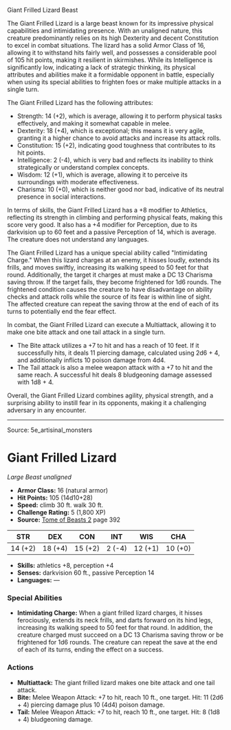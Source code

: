 <MonsterName/>Giant Frilled Lizard</MonsterName>
<CreatureType/>Beast</CreatureType>

<summary>The Giant Frilled Lizard is a large beast known for its impressive physical capabilities and intimidating presence. With an unaligned nature, this creature predominantly relies on its high Dexterity and decent Constitution to excel in combat situations. The lizard has a solid Armor Class of 16, allowing it to withstand hits fairly well, and possesses a considerable pool of 105 hit points, making it resilient in skirmishes. While its Intelligence is significantly low, indicating a lack of strategic thinking, its physical attributes and abilities make it a formidable opponent in battle, especially when using its special abilities to frighten foes or make multiple attacks in a single turn.</summary>

<detail>

The Giant Frilled Lizard has the following attributes: 
- Strength: 14 (+2), which is average, allowing it to perform physical tasks effectively, and making it somewhat capable in melee.
- Dexterity: 18 (+4), which is exceptional; this means it is very agile, granting it a higher chance to avoid attacks and increase its attack rolls.
- Constitution: 15 (+2), indicating good toughness that contributes to its hit points.
- Intelligence: 2 (-4), which is very bad and reflects its inability to think strategically or understand complex concepts.
- Wisdom: 12 (+1), which is average, allowing it to perceive its surroundings with moderate effectiveness.
- Charisma: 10 (+0), which is neither good nor bad, indicative of its neutral presence in social interactions. 

In terms of skills, the Giant Frilled Lizard has a +8 modifier to Athletics, reflecting its strength in climbing and performing physical feats, making this score very good. It also has a +4 modifier for Perception, due to its darkvision up to 60 feet and a passive Perception of 14, which is average. The creature does not understand any languages.

The Giant Frilled Lizard has a unique special ability called "Intimidating Charge." When this lizard charges at an enemy, it hisses loudly, extends its frills, and moves swiftly, increasing its walking speed to 50 feet for that round. Additionally, the target it charges at must make a DC 13 Charisma saving throw. If the target fails, they become frightened for 1d6 rounds. The frightened condition causes the creature to have disadvantage on ability checks and attack rolls while the source of its fear is within line of sight. The affected creature can repeat the saving throw at the end of each of its turns to potentially end the fear effect.

In combat, the Giant Frilled Lizard can execute a Multiattack, allowing it to make one bite attack and one tail attack in a single turn. 

- The Bite attack utilizes a +7 to hit and has a reach of 10 feet. If it successfully hits, it deals 11 piercing damage, calculated using 2d6 + 4, and additionally inflicts 10 poison damage from 4d4.
- The Tail attack is also a melee weapon attack with a +7 to hit and the same reach. A successful hit deals 8 bludgeoning damage assessed with 1d8 + 4.

Overall, the Giant Frilled Lizard combines agility, physical strength, and a surprising ability to instill fear in its opponents, making it a challenging adversary in any encounter.</detail>



---

Source: 5e_artisinal_monsters

# Giant Frilled Lizard

*Large* *Beast* *unaligned*

- **Armor Class:** 16 (natural armor)
- **Hit Points:** 105 (14d10+28)
- **Speed:** climb 30 ft. walk 30 ft.
- **Challenge Rating:** 5 (1,800 XP)
- **Source:** [Tome of Beasts 2](https://koboldpress.com/kpstore/product/tome-of-beasts-2-for-5th-edition) page 392

| STR | DEX | CON | INT | WIS | CHA |
| --- | --- | --- | --- | --- | --- |
| 14 (+2) | 18 (+4) | 15 (+2) | 2 (-4) | 12 (+1) | 10 (+0) |

- **Skills:** athletics +8, perception +4
- **Senses:** darkvision 60 ft., passive Perception 14
- **Languages:** —

### Special Abilities

- **Intimidating Charge:** When a giant frilled lizard charges, it hisses ferociously, extends its neck frills, and darts forward on its hind legs, increasing its walking speed to 50 feet for that round. In addition, the creature charged must succeed on a DC 13 Charisma saving throw or be frightened for 1d6 rounds. The creature can repeat the save at the end of each of its turns, ending the effect on a success.

### Actions

- **Multiattack:** The giant frilled lizard makes one bite attack and one tail attack.
- **Bite:** Melee Weapon Attack: +7 to hit, reach 10 ft., one target. Hit: 11 (2d6 + 4) piercing damage plus 10 (4d4) poison damage.
- **Tail:** Melee Weapon Attack: +7 to hit, reach 10 ft., one target. Hit: 8 (1d8 + 4) bludgeoning damage.




